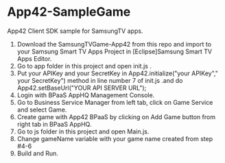 App42-SampleGame
================

App42 Client SDK sample for SamsungTV apps.

1. Download the SamsungTVGame-App42 from this repo and import to your Samsung Smart TV Apps Project in [Eclipse]Samsung Smart TV Apps Editor.
2. Go to app folder in this project and open init.js .
3. Put your APIKey and your SecretKey in App42.initialize("your APIKey"," your SecretKey") method in line number 7 of init.js .and do App42.setBaseUrl("YOUR API SERVER URL");
4. Login with BPaaS AppHQ Management Console.
5. Go to Business Service Manager from left tab, click on Game Service and select Game.
6. Create game with App42 BPaaS by clicking on Add Game button from right tab in BPaaS AppHQ.
7. Go to js folder in this project and open Main.js.
8. Change gameName variable with your game name created from step #4-6
9. Build and Run.
